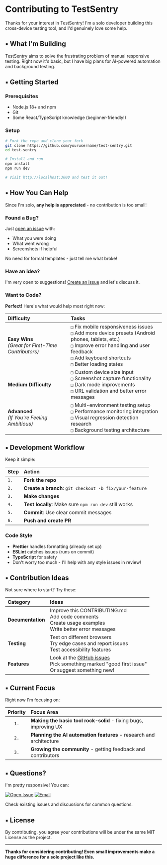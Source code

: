 # Contributing to TestSentry

Thanks for your interest in TestSentry! I'm a solo developer building this cross-device testing tool, and I'd genuinely love some help.

## ▪️ What I'm Building

TestSentry aims to solve the frustrating problem of manual responsive testing. Right now it's basic, but I have big plans for AI-powered automation and background testing.

## ▪️ Getting Started

### Prerequisites
- Node.js 18+ and npm
- Git
- Some React/TypeScript knowledge (beginner-friendly!)

### Setup
```bash
# Fork the repo and clone your fork
git clone https://github.com/yourusername/test-sentry.git
cd test-sentry

# Install and run
npm install
npm run dev

# Visit http://localhost:3000 and test it out!
```

## ▪️ How You Can Help

Since I'm solo, **any help is appreciated** - no contribution is too small!

### Found a Bug?
Just [open an issue](https://github.com/noobships/test-sentry/issues/new) with:
- What you were doing
- What went wrong
- Screenshots if helpful

No need for formal templates - just tell me what broke!

### Have an idea?
I'm very open to suggestions! [Create an issue](https://github.com/noobships/test-sentry/issues/new) and let's discuss it.

### Want to Code?
**Perfect!** Here's what would help most right now:

| **Difficulty** | **Tasks** |
|:---|:---|
| **Easy Wins**<br>*(Great for First-Time Contributors)* | `□` Fix mobile responsiveness issues<br>`□` Add more device presets (Android phones, tablets, etc.)<br>`□` Improve error handling and user feedback<br>`□` Add keyboard shortcuts<br>`□` Better loading states |
| **Medium Difficulty** | `□` Custom device size input<br>`□` Screenshot capture functionality<br>`□` Dark mode improvements<br>`□` URL validation and better error messages |
| **Advanced**<br>*(If You're Feeling Ambitious)* | `□` Multi-environment testing setup<br>`□` Performance monitoring integration<br>`□` Visual regression detection research<br>`□` Background testing architecture |

## ▪️ Development Workflow

Keep it simple:

| **Step** | **Action** |
|:---|:---|
| `1.` | **Fork the repo** |
| `2.` | **Create a branch**: `git checkout -b fix/your-feature` |
| `3.` | **Make changes** |
| `4.` | **Test locally**: Make sure `npm run dev` still works |
| `5.` | **Commit**: Use clear commit messages |
| `6.` | **Push and create PR** |

### Code Style
- **Prettier** handles formatting (already set up)
- **ESLint** catches issues (runs on commit)
- **TypeScript** for safety
- Don't worry too much - I'll help with any style issues in review!

## ▪️ Contribution Ideas

Not sure where to start? Try these:

| **Category** | **Ideas** |
|:---|:---|
| **Documentation** | Improve this CONTRIBUTING.md<br>Add code comments<br>Create usage examples<br>Write better error messages |
| **Testing** | Test on different browsers<br>Try edge cases and report issues<br>Test accessibility features |
| **Features** | Look at the [GitHub issues](https://github.com/noobships/test-sentry/issues)<br>Pick something marked "good first issue"<br>Or suggest something new! |

## ▪️ Current Focus

Right now I'm focusing on:

| **Priority** | **Focus Area** |
|:---:|:---|
| `1.` | **Making the basic tool rock-solid** - fixing bugs, improving UX |
| `2.` | **Planning the AI automation features** - research and architecture |
| `3.` | **Growing the community** - getting feedback and contributors |

## ▪️ Questions?

I'm pretty responsive! You can:

[![Open Issue](https://img.shields.io/badge/Questions-Open_an_Issue-000000?style=for-the-badge&logo=github&logoColor=white)](https://github.com/noobships/test-sentry/issues/new)
[![Email](https://img.shields.io/badge/Email-creativecoder.crco@gmail.com-white?style=for-the-badge&logo=gmail&logoColor=black)](mailto:creativecoder.crco@gmail.com)

Check existing issues and discussions for common questions.

## ▪️ License

By contributing, you agree your contributions will be under the same MIT License as the project.

---

**Thanks for considering contributing! Even small improvements make a huge difference for a solo project like this.**
